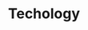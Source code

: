 ---
title: Techology
description: A description of this category
image:

# Badge style
style:
    background: "#2a9d8f"
    color: "#fff"
---